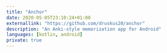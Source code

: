 ```yaml
---
title: "Anchor"
date: 2020-05-05T23:10:24+01:00
externallink: "https://github.com/druskus20/anchor" 
description: "An Anki-style memorization app for Android"
languages: [kotlin, android]
private: true
---
```




